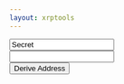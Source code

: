 ```yaml
---
layout: xrptools
---
```


<script src="https://unpkg.com/ripple-lib@1.10.0/build/ripple-latest-min.js"></script>

<div class="container-sm mt-3">
    <form class="row g-3" onsubmit="setOutput(''); deriveAddress(document.getElementById('secretInput').value); return false;">
        <div class="col-auto">
            <input type="text" readonly class="form-control-plaintext" id="secret" value="Secret">
        </div>
        <div class="col-sm">
            <input type="text" class="form-control" id="secretInput" placeholder="">
        </div>
        <div class="col-auto">
            <button type="submit" class="btn btn-primary mb-3">Derive Address</button>
        </div>
    </form>
</div>

<div class="container sm mt-3">
    <pre>
        <samp id="results">
        </samp>
    </pre>
</div>

<script>
    function deriveAddress(account) {
        const api = new ripple.RippleAPI();

        try {
            const keypair = api.deriveKeypair(account);
            const address = api.deriveAddress(keypair.publicKey);
            setOutput("Address: " + address);
        } catch (error) {
            console.log(error);
            setErrorMessage(error.message);
        }
    }

    function setErrorMessage(message) {
        if (message.includes('instance.address is not exactly one from')) {
            setOutput("Invalid address");
        }
        else {
            setOutput(message);
        }
    }

    function setOutput(output) {
        document.getElementById('results').innerHTML = output;
    }
</script>
